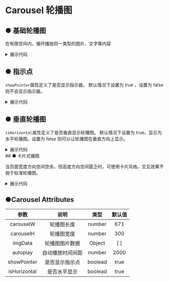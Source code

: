 <script lang="ts" setup>

let imgData = [
    {
        url: "https://img-blog.csdnimg.cn/bc3292108e9c4f3ab289d32ff8fba599.jpg",
        id: 0
    },
    {
        url: "https://img-blog.csdnimg.cn/96d9b0d116e943e69050d1cb09a3c068.jpg",
        id: 1
    },
    {
        url: "https://img-blog.csdnimg.cn/6309a2bf616d42449bd1a64594a31ad0.jpg",
        id: 2
    }, {
        url: "https://img-blog.csdnimg.cn/f70ea795c036419db9002a1d452ab01a.jpg",
        id: 3
    },
    {
        url: "https://img-blog.csdnimg.cn/3be574c4c3bf402689c52bf3d1c021de.png",
        id: 4
    },
]
</script>

# Carousel 轮播图

## ● 基础轮播图  
<p>在有限空间内，循环播放同一类型的图片、文字等内容</p>
<div class="borderBox">
         <k-carousel  
            :carouselW="671"
            :carouselH="300"
            :imgData="imgData"
            :autoplay="2000"
            :showPointer="true"
            :isHorizontal="true"
        >
        </k-carousel>   
</div>
<details>
<summary class="pre-code-tag">展示代码</summary>

  ```vue
<template>
    <div>
        <k-carousel  
            :carouselW="671"
            :carouselH="300"
            :imgData="imgData"
            :autoplay="2000"
            :showPointer="true"
            :isHorizontal="true"
        >
        </k-carousel>
    </div>
</template>
<script lang="ts" setup>

let imgData = [
    {
        url: "https://img-blog.csdnimg.cn/bc3292108e9c4f3ab289d32ff8fba599.jpg",
        id: 0
    },
    {
        url: "https://img-blog.csdnimg.cn/96d9b0d116e943e69050d1cb09a3c068.jpg",
        id: 1
    },
    {
        url: "https://img-blog.csdnimg.cn/6309a2bf616d42449bd1a64594a31ad0.jpg",
        id: 2
    }, {
        url: "https://img-blog.csdnimg.cn/f70ea795c036419db9002a1d452ab01a.jpg",
        id: 3
    },
    {
        url: "https://img-blog.csdnimg.cn/3be574c4c3bf402689c52bf3d1c021de.png",
        id: 4
    },
]
</script>

  ```
</details>

## ● 指示点
<p><code>showPointer</code>属性定义了是否显示指示器。 默认情况下设置为 true ，设置为 false 则不会显示指示器。</p> 
<div class="borderBox">
       <k-carousel
        :imgData="imgData"
        :autoplay="2000"
        :showPointer="false"
        :isHorizontal="true"
      >
      </k-carousel> 
</div>

<details>
<summary class="pre-code-tag">展示代码</summary>

  ```vue
<template>
    <div>
      <k-carousel
        :imgData="imgData"
        :autoplay="2000"
        :showPointer="false"
        :isHorizontal="true"
      >
      </k-carousel>
    </div>
</template>
<script lang="ts" setup>
let imgData = [
    {
        url: "https://img-blog.csdnimg.cn/bc3292108e9c4f3ab289d32ff8fba599.jpg",
        id: 0
    },
    {
        url: "https://img-blog.csdnimg.cn/96d9b0d116e943e69050d1cb09a3c068.jpg",
        id: 1
    },
    {
        url: "https://img-blog.csdnimg.cn/6309a2bf616d42449bd1a64594a31ad0.jpg",
        id: 2
    }, {
        url: "https://img-blog.csdnimg.cn/f70ea795c036419db9002a1d452ab01a.jpg",
        id: 3
    },
    {
        url: "https://img-blog.csdnimg.cn/3be574c4c3bf402689c52bf3d1c021de.png",
        id: 4
    },
]
</script>

  ```
</details>

## ● 垂直轮播图
<p><code>isHorizontal</code>属性定义了是否垂直显示轮播图。 默认情况下设置为 true，显示为水平轮播图。设置为 false 则可以让轮播图在垂直方向上显示。</p> 
<div class="borderBox">
        <k-carousel
        :imgData="imgData"
        :autoplay="2000"
        :showPointer="true"
        :isHorizontal="false"
      >
      </k-carousel>
</div>
<details>
<summary class="pre-code-tag">展示代码</summary>

  ```vue
<template>
    <div>
        <k-carousel
        :imgData="imgData"
        :autoplay="2000"
        :showPointer="true"
        :isHorizontal="false"
      >
      </k-carousel>
    </div>
</template>
<script lang="ts" setup>
let imgData = [
    {
        url: "https://img-blog.csdnimg.cn/bc3292108e9c4f3ab289d32ff8fba599.jpg",
        id: 0
    },
    {
        url: "https://img-blog.csdnimg.cn/96d9b0d116e943e69050d1cb09a3c068.jpg",
        id: 1
    },
    {
        url: "https://img-blog.csdnimg.cn/6309a2bf616d42449bd1a64594a31ad0.jpg",
        id: 2
    }, {
        url: "https://img-blog.csdnimg.cn/f70ea795c036419db9002a1d452ab01a.jpg",
        id: 3
    },
    {
        url: "https://img-blog.csdnimg.cn/3be574c4c3bf402689c52bf3d1c021de.png",
        id: 4
    },
]
</script>

  ```
</details>
## ● 卡片式播图
<p>当页面宽度方向空间空余，但高度方向空间匮乏时，可使用卡片风格。交互效果不弱于标准轮播图。</p> 
<div class="borderBox">
        <k-carouselcard  
        :imgData="imgData"
        :autoplay="2000"
        :showPointer="true"
      >
      </k-carouselcard> 
</div>
<details>
<summary class="pre-code-tag">展示代码</summary>

  ```vue
<template>
    <div>
        <k-carouselcard  
        :imgData="imgData"
        :autoplay="2000"
        :showPointer="true"
      >
      </k-carouselcard>
    </div>
</template>
<script lang="ts" setup>
let imgData = [
    {
        url: "https://img-blog.csdnimg.cn/bc3292108e9c4f3ab289d32ff8fba599.jpg",
        id: 0
    },
    {
        url: "https://img-blog.csdnimg.cn/96d9b0d116e943e69050d1cb09a3c068.jpg",
        id: 1
    },
    {
        url: "https://img-blog.csdnimg.cn/6309a2bf616d42449bd1a64594a31ad0.jpg",
        id: 2
    }, {
        url: "https://img-blog.csdnimg.cn/f70ea795c036419db9002a1d452ab01a.jpg",
        id: 3
    },
    {
        url: "https://img-blog.csdnimg.cn/3be574c4c3bf402689c52bf3d1c021de.png",
        id: 4
    },
]
</script>

  ```
</details>

## ●Carousel Attributes
|      参数      |                        说明                        |   类型   | 默认值  |
| :----------------: | :------------------------------------------------: | :------: | :-----: |
|    carouselW   |      轮播图长度                                      |  number  | 671        |
|    carouselH   |      轮播图宽度                                      |  number  |    300     |
|     imgData    |      轮播图图片数据                                  |  Object  | [ ]         |
|    autoplay    |      自动播放时间间距                                |  number  | 2000        |
|  showPointer   |        是否显示指示点                                |  boolead  |    true    |
|  isHorizontal  |      是否水平显示                                    |  boolead  | true      |